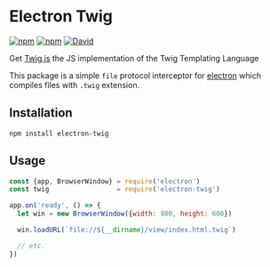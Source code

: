# Electron Twig
[![npm](https://img.shields.io/npm/v/electron-twig.svg)](https://www.npmjs.com/package/electron-twig)
[![npm](https://img.shields.io/npm/dt/electron-twig.svg)](https://www.npmjs.com/package/electron-twig)
[![David](https://img.shields.io/david/tattali/electron-twig.svg)](https://www.npmjs.com/package/electron-twig)

Get [Twig.js](https://github.com/twigjs/twig.js) the JS implementation of the Twig Templating Language

This package is a simple `file` protocol interceptor for [electron](https://github.com/atom/electron) which compiles files with `.twig` extension.

## Installation

```
npm install electron-twig
```

## Usage
```js
const {app, BrowserWindow} = require('electron')
const twig                 = require('electron-twig')

app.on('ready', () => {
  let win = new BrowserWindow({width: 800, height: 600})

  win.loadURL(`file://${__dirname}/view/index.html.twig`)

  // etc.
})
```
